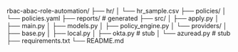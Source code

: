 rbac-abac-role-automation/
├── hr/
│   └── hr_sample.csv
├── policies/
│   └── policies.yaml
├── reports/                # generated
├── src/
│   ├── apply.py
│   ├── main.py
│   ├── models.py
│   ├── policy_engine.py
│   └── providers/
│       ├── base.py
│       ├── local.py
│       ├── okta.py         # stub
│       └── azuread.py      # stub
├── requirements.txt
└── README.md
